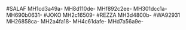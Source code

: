 #SALAF
MH1cd3a49a-
MH8d110de-
MHf892c2ee-
MH301dcc1a-
MH690b0631-
#JOKO
MH2c16509-
#REZZA
MH3d4800b-
#WA92931
MH26858ca-
MH2a4fa18-
MH4c61dafe-
MHd7a56a9e-